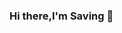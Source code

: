 ### Hi there,I'm Saving 👋

<!-- [![Saving's github stats](https://github-readme-stats.vercel.app/api?username=aquanlerou&theme=radical&show_icons=true)](https://github.com/aquanlerou) -->

<!-- [![Java](https://img.shields.io/badge/-Java-007396?style=flat-square&logo=java&logoColor=ffffff)](https://java.com)
[![Golang](https://img.shields.io/badge/-Golang-f05032?style=flat-square&logo=go&logoColor=ffffff)](https://golang.org)
[![Spring](https://img.shields.io/badge/-Spring-6DB33F?style=flat-square&logo=spring&logoColor=white)](https://spring.io)
[![Redis](https://img.shields.io/badge/-Redis-dc382d?style=flat-square&logo=redis&logoColor=white)](https://redis.io)
[![Docker](https://img.shields.io/badge/-Docker-2496ED?style=flat-square&logo=docker&logoColor=ffffff)](https://www.docker.com)
[![MySQL](https://img.shields.io/badge/-MySQL-003545?style=flat-square&logo=mysql&logoColor=white)](https://www.mysql.com)
[![Vue.js](https://img.shields.io/badge/-Vue.js-4fc08d?style=flat-square&logo=vue.js&logoColor=ffffff)](https://vuejs.org)
[![JavaScript](https://img.shields.io/badge/-JavaScript-f7e018?style=flat-square&logo=javascript&logoColor=white)](https://www.ecma-international.org)
[![Html5](https://camo.githubusercontent.com/0c3a16a22ae058cfe38a06dc9ea16404cf006409262f547c9ccfa3ec8b30f71e/68747470733a2f2f696d672e736869656c64732e696f2f62616467652f2d48544d4c352d4533344632363f7374796c653d666c61742d737175617265266c6f676f3d68746d6c35266c6f676f436f6c6f723d7768697465)](https://html.spec.whatwg.org)
[![Css](https://img.shields.io/badge/-CSS3-1572B6?style=flat-square&logo=css3&logoColor=white)](https://www.w3.org/Style/CSS)
![Shell](https://img.shields.io/badge/Shell-f05032?style=flat-square&logo=powershell&logoColor=ffffff) -->

<!--
**aquanlerou/aquanlerou** is a ✨ _special_ ✨ repository because its `README.md` (this file) appears on your GitHub profile.

Here are some ideas to get you started:

- 🔭 I’m currently working on ...
- 🌱 I’m currently learning ...
- 👯 I’m looking to collaborate on ...
- 🤔 I’m looking for help with ...
- 💬 Ask me about ...
- 📫 How to reach me: ...
- 😄 Pronouns: ...
- ⚡ Fun fact: ...
-->
